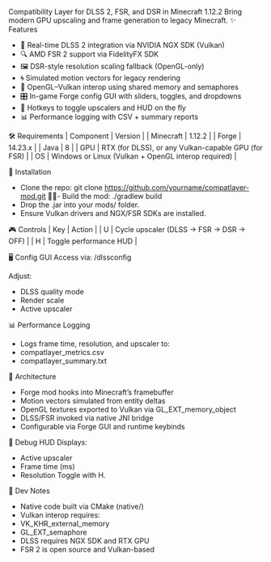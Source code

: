 Compatibility Layer for DLSS 2, FSR, and DSR in Minecraft 1.12.2
Bring modern GPU upscaling and frame generation to legacy Minecraft.
✨ Features
- 🧠 Real-time DLSS 2 integration via NVIDIA NGX SDK (Vulkan)
- 🔍 AMD FSR 2 support via FidelityFX SDK
- 🖼️ DSR-style resolution scaling fallback (OpenGL-only)
- 🌀 Simulated motion vectors for legacy rendering
- 🔄 OpenGL–Vulkan interop using shared memory and semaphores
- 🎛️ In-game Forge config GUI with sliders, toggles, and dropdowns
- 🎹 Hotkeys to toggle upscalers and HUD on the fly
- 📊 Performance logging with CSV + summary reports

🛠️ Requirements
| Component | Version | 
| Minecraft | 1.12.2 | 
| Forge | 14.23.x | 
| Java | 8 | 
| GPU | RTX (for DLSS), or any Vulkan-capable GPU (for FSR) | 
| OS | Windows or Linux (Vulkan + OpenGL interop required) | 



🚀 Installation
- Clone the repo:
git clone https://github.com/yourname/compatlayer-mod.git
- Build the mod:
./gradlew build
- Drop the .jar into your mods/ folder.
- Ensure Vulkan drivers and NGX/FSR SDKs are installed.

🎮 Controls
| Key | Action | 
| U | Cycle upscaler (DLSS → FSR → DSR → OFF) | 
| H | Toggle performance HUD | 



🖥️ Config GUI
Access via:
/dlssconfig


Adjust:
- DLSS quality mode
- Render scale
- Active upscaler

📊 Performance Logging
- Logs frame time, resolution, and upscaler to:
- compatlayer_metrics.csv
- compatlayer_summary.txt

🧠 Architecture
- Forge mod hooks into Minecraft’s framebuffer
- Motion vectors simulated from entity deltas
- OpenGL textures exported to Vulkan via GL_EXT_memory_object
- DLSS/FSR invoked via native JNI bridge
- Configurable via Forge GUI and runtime keybinds

🧪 Debug HUD
Displays:
- Active upscaler
- Frame time (ms)
- Resolution
Toggle with H.

🧰 Dev Notes
- Native code built via CMake (native/)
- Vulkan interop requires:
- VK_KHR_external_memory
- GL_EXT_semaphore
- DLSS requires NGX SDK and RTX GPU
- FSR 2 is open source and Vulkan-based


